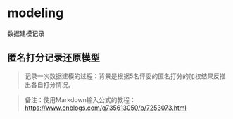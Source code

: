 # modeling
数据建模记录

## 匿名打分记录还原模型
> 记录一次数据建模的过程：背景是根据5名评委的匿名打分的加权结果反推出各自打分情况。

> 备注：使用Markdown输入公式的教程：https://www.cnblogs.com/q735613050/p/7253073.html


